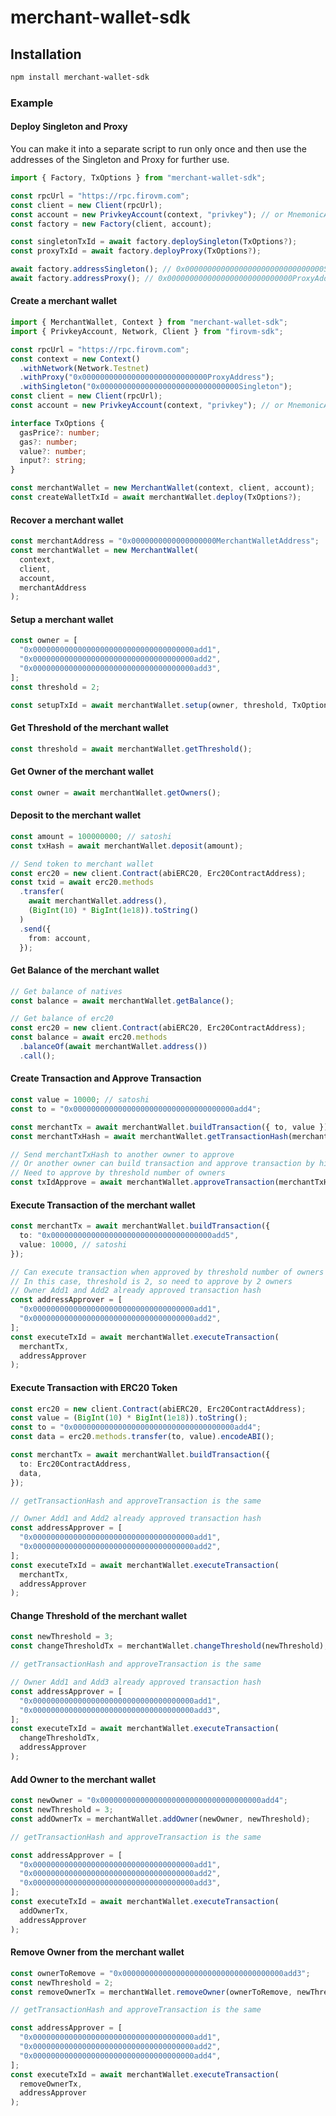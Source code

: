 # merchant-wallet-sdk

## Installation

```bash
npm install merchant-wallet-sdk
```

### Example

#### Deploy Singleton and Proxy

You can make it into a separate script to run only once and then use the addresses of the Singleton and Proxy for further use.

```typescript
import { Factory, TxOptions } from "merchant-wallet-sdk";

const rpcUrl = "https://rpc.firovm.com";
const client = new Client(rpcUrl);
const account = new PrivkeyAccount(context, "privkey"); // or MnemonicAccount
const factory = new Factory(client, account);

const singletonTxId = await factory.deploySingleton(TxOptions?);
const proxyTxId = await factory.deployProxy(TxOptions?);

await factory.addressSingleton(); // 0x0000000000000000000000000000000Singleton
await factory.addressProxy(); // 0x0000000000000000000000000000ProxyAddress
```

#### Create a merchant wallet

```typescript
import { MerchantWallet, Context } from "merchant-wallet-sdk";
import { PrivkeyAccount, Network, Client } from "firovm-sdk";

const rpcUrl = "https://rpc.firovm.com";
const context = new Context()
  .withNetwork(Network.Testnet)
  .withProxy("0x0000000000000000000000000000ProxyAddress");
  .withSingleton("0x0000000000000000000000000000000Singleton");
const client = new Client(rpcUrl);
const account = new PrivkeyAccount(context, "privkey"); // or MnemonicAccount

interface TxOptions {
  gasPrice?: number;
  gas?: number;
  value?: number;
  input?: string;
}

const merchantWallet = new MerchantWallet(context, client, account);
const createWalletTxId = await merchantWallet.deploy(TxOptions?);
```

#### Recover a merchant wallet

```typescript
const merchantAddress = "0x0000000000000000000MerchantWalletAddress";
const merchantWallet = new MerchantWallet(
  context,
  client,
  account,
  merchantAddress
);
```

#### Setup a merchant wallet

```typescript
const owner = [
  "0x000000000000000000000000000000000000add1",
  "0x000000000000000000000000000000000000add2",
  "0x000000000000000000000000000000000000add3",
];
const threshold = 2;

const setupTxId = await merchantWallet.setup(owner, threshold, TxOptions?);
```

#### Get Threshold of the merchant wallet

```typescript
const threshold = await merchantWallet.getThreshold();
```

#### Get Owner of the merchant wallet

```typescript
const owner = await merchantWallet.getOwners();
```

#### Deposit to the merchant wallet

```typescript
const amount = 100000000; // satoshi
const txHash = await merchantWallet.deposit(amount);

// Send token to merchant wallet
const erc20 = new client.Contract(abiERC20, Erc20ContractAddress);
const txid = await erc20.methods
  .transfer(
    await merchantWallet.address(),
    (BigInt(10) * BigInt(1e18)).toString()
  )
  .send({
    from: account,
  });
```

#### Get Balance of the merchant wallet

```typescript
// Get balance of natives
const balance = await merchantWallet.getBalance();

// Get balance of erc20
const erc20 = new client.Contract(abiERC20, Erc20ContractAddress);
const balance = await erc20.methods
  .balanceOf(await merchantWallet.address())
  .call();
```

#### Create Transaction and Approve Transaction

```typescript
const value = 10000; // satoshi
const to = "0x000000000000000000000000000000000000add4";

const merchantTx = await merchantWallet.buildTransaction({ to, value });
const merchantTxHash = await merchantWallet.getTransactionHash(merchantTx);

// Send merchantTxHash to another owner to approve
// Or another owner can build transaction and approve transaction by himself
// Need to approve by threshold number of owners
const txIdApprove = await merchantWallet.approveTransaction(merchantTxHash);
```

#### Execute Transaction of the merchant wallet

```typescript
const merchantTx = await merchantWallet.buildTransaction({
  to: "0x000000000000000000000000000000000000add5",
  value: 10000, // satoshi
});

// Can execute transaction when approved by threshold number of owners
// In this case, threshold is 2, so need to approve by 2 owners
// Owner Add1 and Add2 already approved transaction hash
const addressApprover = [
  "0x000000000000000000000000000000000000add1",
  "0x000000000000000000000000000000000000add2",
];
const executeTxId = await merchantWallet.executeTransaction(
  merchantTx,
  addressApprover
);
```

#### Execute Transaction with ERC20 Token

```typescript
const erc20 = new client.Contract(abiERC20, Erc20ContractAddress);
const value = (BigInt(10) * BigInt(1e18)).toString();
const to = "0x000000000000000000000000000000000000add4";
const data = erc20.methods.transfer(to, value).encodeABI();

const merchantTx = await merchantWallet.buildTransaction({
  to: Erc20ContractAddress,
  data,
});

// getTransactionHash and approveTransaction is the same

// Owner Add1 and Add2 already approved transaction hash
const addressApprover = [
  "0x000000000000000000000000000000000000add1",
  "0x000000000000000000000000000000000000add2",
];
const executeTxId = await merchantWallet.executeTransaction(
  merchantTx,
  addressApprover
);
```

#### Change Threshold of the merchant wallet

```typescript
const newThreshold = 3;
const changeThresholdTx = merchantWallet.changeThreshold(newThreshold);

// getTransactionHash and approveTransaction is the same

// Owner Add1 and Add3 already approved transaction hash
const addressApprover = [
  "0x000000000000000000000000000000000000add1",
  "0x000000000000000000000000000000000000add3",
];
const executeTxId = await merchantWallet.executeTransaction(
  changeThresholdTx,
  addressApprover
);
```

#### Add Owner to the merchant wallet

```typescript
const newOwner = "0x000000000000000000000000000000000000add4";
const newThreshold = 3;
const addOwnerTx = merchantWallet.addOwner(newOwner, newThreshold);

// getTransactionHash and approveTransaction is the same

const addressApprover = [
  "0x000000000000000000000000000000000000add1",
  "0x000000000000000000000000000000000000add2",
  "0x000000000000000000000000000000000000add3",
];
const executeTxId = await merchantWallet.executeTransaction(
  addOwnerTx,
  addressApprover
);
```

#### Remove Owner from the merchant wallet

```typescript
const ownerToRemove = "0x000000000000000000000000000000000000add3";
const newThreshold = 2;
const removeOwnerTx = merchantWallet.removeOwner(ownerToRemove, newThreshold);

// getTransactionHash and approveTransaction is the same

const addressApprover = [
  "0x000000000000000000000000000000000000add1",
  "0x000000000000000000000000000000000000add2",
  "0x000000000000000000000000000000000000add4",
];
const executeTxId = await merchantWallet.executeTransaction(
  removeOwnerTx,
  addressApprover
);
```
